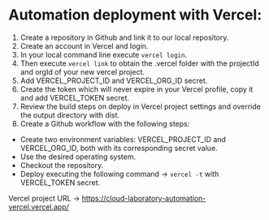 # Automation deployment with Vercel:

1. Create a repository in Github and link it to our local repository.
2. Create an account in Vercel and login.
3. In your local command line execute ```vercel login```.
4. Then execute ```vercel link``` to obtain the .vercel folder with the projectId and orgId of your new vercel project.
5. Add VERCEL_PROJECT_ID and VERCEL_ORG_ID secret.
6. Create the token which will never expire in your Vercel profile, copy it and add VERCEL_TOKEN secret.
7. Review the build steps on deploy in Vercel project settings and override the output directory with dist.
8. Create a Github workflow with the following steps:
  - Create two environment variables: VERCEL_PROJECT_ID and VERCEL_ORG_ID, both with its corresponding secret value.
  - Use the desired operating system.
  - Checkout the repository.
  - Deploy executing the following command -> ```vercel -t``` with VERCEL_TOKEN secret.

Vercel project URL -> https://cloud-laboratory-automation-vercel.vercel.app/
